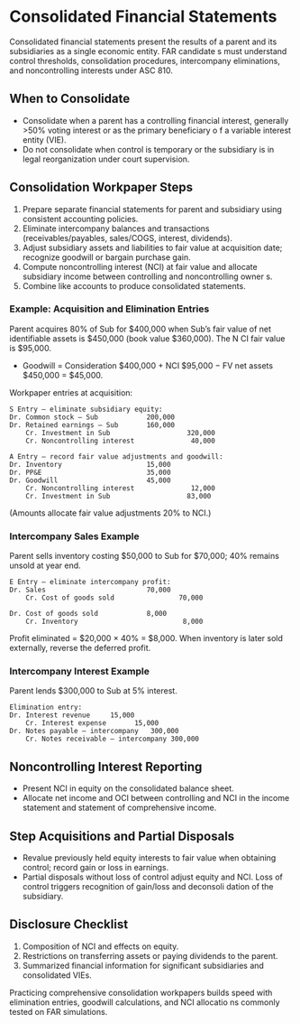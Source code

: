 # Consolidated Financial Statements

Consolidated financial statements present the results of a parent and its subsidiaries as a single economic entity. FAR candidate
s must understand control thresholds, consolidation procedures, intercompany eliminations, and noncontrolling interests under ASC
 810.

## When to Consolidate

- Consolidate when a parent has a controlling financial interest, generally >50% voting interest or as the primary beneficiary o
f a variable interest entity (VIE).
- Do not consolidate when control is temporary or the subsidiary is in legal reorganization under court supervision.

## Consolidation Workpaper Steps

1. Prepare separate financial statements for parent and subsidiary using consistent accounting policies.
2. Eliminate intercompany balances and transactions (receivables/payables, sales/COGS, interest, dividends).
3. Adjust subsidiary assets and liabilities to fair value at acquisition date; recognize goodwill or bargain purchase gain.
4. Compute noncontrolling interest (NCI) at fair value and allocate subsidiary income between controlling and noncontrolling owner
s.
5. Combine like accounts to produce consolidated statements.

### Example: Acquisition and Elimination Entries

Parent acquires 80% of Sub for $400,000 when Sub’s fair value of net identifiable assets is $450,000 (book value $360,000). The N
CI fair value is $95,000.

- Goodwill = Consideration $400,000 + NCI $95,000 − FV net assets $450,000 = $45,000.

Workpaper entries at acquisition:

```text
S Entry – eliminate subsidiary equity:
Dr. Common stock – Sub            200,000
Dr. Retained earnings – Sub       160,000
    Cr. Investment in Sub                   320,000
    Cr. Noncontrolling interest              40,000

A Entry – record fair value adjustments and goodwill:
Dr. Inventory                     15,000
Dr. PP&E                          35,000
Dr. Goodwill                      45,000
    Cr. Noncontrolling interest              12,000
    Cr. Investment in Sub                   83,000
```

(Amounts allocate fair value adjustments 20% to NCI.)

### Intercompany Sales Example

Parent sells inventory costing $50,000 to Sub for $70,000; 40% remains unsold at year end.

```text
E Entry – eliminate intercompany profit:
Dr. Sales                         70,000
    Cr. Cost of goods sold                70,000

Dr. Cost of goods sold            8,000
    Cr. Inventory                          8,000
```

Profit eliminated = $20,000 × 40% = $8,000. When inventory is later sold externally, reverse the deferred profit.

### Intercompany Interest Example

Parent lends $300,000 to Sub at 5% interest.

```text
Elimination entry:
Dr. Interest revenue     15,000
    Cr. Interest expense       15,000
Dr. Notes payable – intercompany   300,000
    Cr. Notes receivable – intercompany 300,000
```

## Noncontrolling Interest Reporting

- Present NCI in equity on the consolidated balance sheet.
- Allocate net income and OCI between controlling and NCI in the income statement and statement of comprehensive income.

## Step Acquisitions and Partial Disposals

- Revalue previously held equity interests to fair value when obtaining control; record gain or loss in earnings.
- Partial disposals without loss of control adjust equity and NCI. Loss of control triggers recognition of gain/loss and deconsoli
dation of the subsidiary.

## Disclosure Checklist

1. Composition of NCI and effects on equity.
2. Restrictions on transferring assets or paying dividends to the parent.
3. Summarized financial information for significant subsidiaries and consolidated VIEs.

Practicing comprehensive consolidation workpapers builds speed with elimination entries, goodwill calculations, and NCI allocatio
ns commonly tested on FAR simulations.
